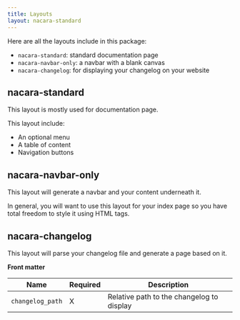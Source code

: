 ```yaml
---
title: Layouts
layout: nacara-standard
---
```


Here are all the layouts include in this package:

- `nacara-standard`: standard documentation page
- `nacara-navbar-only`: a navbar with a blank canvas
- `nacara-changelog`: for displaying your changelog on your website

## nacara-standard

This layout is mostly used for documentation page.

This layout include:

- An optional menu
- A table of content
- Navigation buttons

## nacara-navbar-only

This layout will generate a navbar and your content underneath it.

In general, you will want to use this layout for your index page so you have total freedom to style it using HTML tags.

## nacara-changelog

This layout will parse your changelog file and generate a page based on it.

**Front matter**

<table class="table is-narrow is-bordered">
    <thead>
        <tr>
            <th class="has-text-centered">Name</th>
            <th class="has-text-centered">Required</th>
            <th class="has-text-centered">Description</th>
        </tr>
    </thead>
    <tbody>
        <tr>
            <td class="has-text-centered" style="vertical-align: middle">
                <code>changelog_path</code>
            </td>
            <td class="has-text-centered" style="vertical-align: middle">
                X
            </td>
            <td>Relative path to the changelog to display</td>
        </tr>
    </tbody>
</table>
